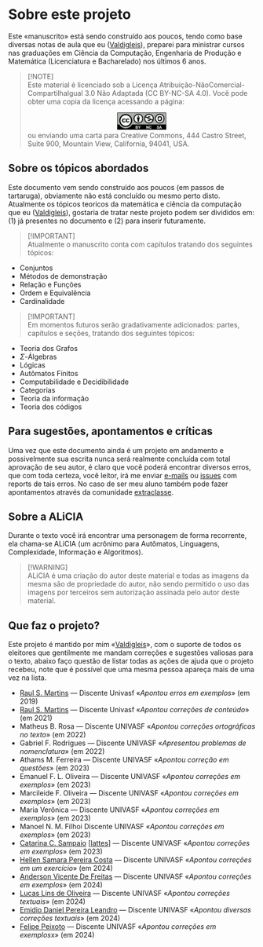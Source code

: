# Sobre este projeto

Este «manuscrito» está sendo construído aos poucos, tendo como base diversas notas de aula que eu ([Valdigleis](https://www.valdigleis.site)), preparei para ministrar cursos nas graduações em Ciência da Computação, Engenharia de Produção e Matemática (Licenciatura e Bacharelado) nos últimos 6 anos.

> [!NOTE]\
> Este material é licenciado sob a Licença Atribuição-NãoComercial-CompartilhaIgual 3.0 Não Adaptada (CC BY-NC-SA 4.0). Você pode obter uma copia da licença acessando a página:
><div style="text-align: center;">
><img src="fig/license.png" alt="Texto alternativo" width="100"/>
></div>
> ou enviando uma carta para Creative Commons, 444 Castro Street, Suite 900, Mountain View, California, 94041, USA.

## Sobre os tópicos abordados

Este documento vem sendo construído aos poucos (em passos de tartaruga), obviamente não está concluído ou mesmo perto disto. Atualmente os tópicos teoricos da matemática e ciência da computação que eu ([Valdigleis](https://www.valdigleis.site)), gostaria de tratar neste projeto podem ser divididos em: (1) já presentes no documento e (2) para inserir futuramente.


> [!IMPORTANT]\
> Atualmente o manuscrito conta com capítulos tratando dos seguintes tópicos:

* Conjuntos
* Métodos de demonstração
* Relação e Funções
* Ordem e Equivalência
* Cardinalidade


> [!IMPORTANT]\
> Em momentos futuros serão gradativamente adicionados: partes, capítulos e seções, tratando dos seguintes tópicos:

* Teoria dos Grafos
* $\Sigma$-Álgebras
* Lógicas
* Autômatos Finitos
* Computabilidade e Decidibilidade
* Categorias
* Teoria da informação
* Teoria dos códigos

## Para sugestões, apontamentos e críticas

Uma vez que este documento ainda é um projeto em andamento e possivelmente sua escrita nunca será realmente concluída com total aprovação de seu autor, é claro que você poderá encontrar diversos erros, que com toda certeza, você leitor, irá me enviar [e-mails](mailto:valdigleis.costa@univasf.edu.br) ou [issues](https://github.com/valdigleis/mcf/issues) com reports de tais erros. No caso de ser meu aluno também pode fazer apontamentos através da comunidade [extraclasse](https://www.valdigleis.site/extraclasse).

## Sobre a ALiCIA

Durante o texto você irá encontrar uma personagem de forma recorrente, ela chama-se ALiCIA (um acrônimo para Autômatos, Linguagens, Complexidade, Informação e Algoritmos). 

> [!WARNING]\
> ALiCIA é uma criação do autor deste material e todas as imagens da mesma são de propriedade do autor, não sendo permitido o uso das imagens por terceiros sem autorização assinada pelo autor deste material.

## Que faz o projeto?

Este projeto é mantido por mim «[Valdigleis](https://www.valdigleis.site)», com o suporte de todos os eleitores que gentilmente me mandam correções e sugestões valiosas para o texto, abaixo faço questão de listar todas as ações de ajuda que o projeto recebeu, note que é possível que uma mesma pessoa apareça mais de uma vez na lista.

- [Raul S. Martins](https://github.com/raulpy271) — Discente Univasf «*Apontou erros em exemplos*» (em 2019)
- [Raul S. Martins](https://github.com/raulpy271) — Discente Univasf «*Apontou correções de conteúdo*» (em 2021)
- Matheus B. Rosa — Discente UNIVASF «*Apontou correções ortográficas no texto*» (em 2022)
- Gabriel F. Rodrigues — Discente UNIVASF «*Apresentou problemas de nomenclatura*» (em 2022)
- Athams M. Ferreira — Discente UNIVASF «*Apontou correção em questões*» (em 2023)
- Emanuel F. L. Oliveira — Discente UNIVASF «*Apontou correções em exemplos*» (em 2023)
- Marcileide F. Oliveira — Discente UNIVASF «*Apontou correções em exemplos*» (em 2023)
- Maria Verônica — Discente UNIVASF «*Apontou correções em exemplos*» (em 2023)
- Manoel N. M. Filhoi Discente UNIVASF «*Apontou correções em exemplos*» (em 2023)
- [Catarina C. Sampaio](https://github.com/SamCatarina) [[lattes](http://lattes.cnpq.br/4818210117452848)] — Discente UNIVASF «*Apontou correções em exemplos*» (em 2023)
- [Hellen Samara Pereira Costa](https://github.com/mzhellen) — Discente UNIVASF «*Apontou correções em um exercício*» (em 2024)
- [Anderson Vicente De Freitas](https://github.com/4ndersu) — Discente UNIVASF «*Apontou correções em exemplos*» (em 2024)
- [Lucas Lins de Oliveira](https://github.com/LLucas46) — Discente UNIVASF «*Apontou correções textuais*» (em 2024)
- [Emidio Daniel Pereira Leandro](https://github.com/emidiodotcom) — Discente UNIVASF «*Apontou diversas correções textuais*» (em 2024)
- [Felipe Peixoto](https://github.com/JF532) — Discente UNIVASF «*Apontou correções em exemplos*x» (em 2024)

